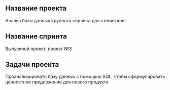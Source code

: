 ## Название проекта
Анализ базы данных крупного сервиса для чтения книг 
## Название спринта
Выпускной проект, проект №3
## Задачи проекта
Проанализировать базу данных с помощью SQL, чтобы сформулировать ценностное предложение для нового продукта
